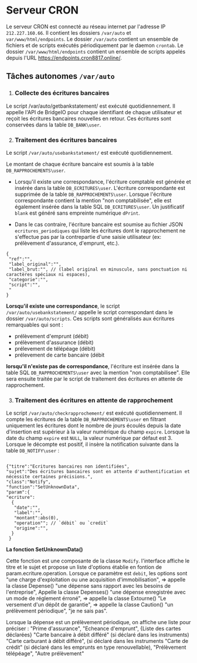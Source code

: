  # Serveur CRON
 
 Le serveur CRON est connecté au réseau internet par l'adresse IP `212.227.160.66`. Il contient les dossiers `/var/auto` et `var/www/html/endpoints`. 
 Le dossier `/var/auto` contient un ensemble de fichiers et de scripts exécutés périodiquement par le daemon `crontab`.
 Le dossier `/var/www/html/endpoints` contient un ensemble de scripts appelés depuis l'URL https://endpoints.cron8817.online/. 
 
 ## Tâches autonomes `/var/auto`
 
 1. ### Collecte des écritures bancaires
 
 Le script /var/auto/getbankstatement/ est exécuté quotidiennement. Il appelle l'API de BridgeIO pour chaque identifiant de chaque utilisateur 
 et reçoit les écritures bancaires nouvelles en retour. Ces écritures sont conservées dans la table `DB_BANK\user`. 
 
 2. ### Traitement des écritures bancaires

Le script `/var/auto/usebankstatement/` est exécuté quotidiennement. 

Le montant de chaque écriture bancaire est soumis à la table `DB_RAPPROCHEMENTS\user`. 

- Lorsqu'il existe une correspondance, l'écriture comptable est générée et insérée dans la table `DB_ECRITURES\user`. L'écriture correspondante est supprimée de la table `DB_RAPPROCHEMENTS\user`. Lorsque l'écriture correspondante contient la mention "non comptabilisée", elle est également insérée dans la table SQL `DB_ECRITURES\user`. Un justificatif `blank` est généré sans empreinte numérique `dPrint`.

- Dans le cas contraire, l'écriture bancaire est soumise au fichier JSON `ecritures_periodiques` qui liste les écritures dont
le rapprochement ne s'effectue pas par la contrepartie d'une saisie utilisateur (ex: prélèvement d'assurance, d'emprunt, etc.).

```
{ 
 "ref":"",
 "label_original":"",
 "label_brut:"", // (label original en minuscule, sans ponctuation ni caractères spéciaux ni espaces),
 "categorie":"",
 "script":"",
 "
}
```

****Lorsqu'il existe une correspondance****, le script `/var/auto/usebankstatement/` appelle le script correspondant dans le dossier `/var/auto/scripts`. Ces scripts sont généralisés aux écritures remarquables qui sont :

 - prélèvement d'emprunt (débit)
 - prélèvement d'assurance (débit)
 - prélevement de télépéage (débit)
 - prélevement de carte bancaire (débit




****lorsqu'il n'existe pas de correspondance****, l'écriture est insérée dans la table SQL `DB_RAPPROCHEMENTS\user` avec la mention "non comptabilisee". Elle sera ensuite traitée par le script de traitement des écritures en attente de rapprochement.

3. ### Traitement des écritures en attente de rapprochement

Le script `/var/auto/checkrapprochement/` est exécuté quotidiennement. Il compte les écritures de la table `DB_RAPPROCHEMENTS\user` 
en filtrant uniquement les écritures dont le nombre de jours écoulés depuis la date d'insertion est supérieur à la valeur numérique du champ `expire`. 
Lorsque la date du champ `expire` est `NULL`, la valeur numérique par défaut est 3. 
Lorsque le décompte est positif, il insère la notification suivante dans la table `DB_NOTIFY\user` :

```

{"titre":"Ecritures bancaires non identifiées",
"sujet":"Des écritures bancaires sont en attente d'authentification et nécessite certaines précisions.",
"class":"Notify",
"function":"SetUnknownData",
"param":{
"ecriture":
  {
   "date":"",
   "label":"",
   "montant":abs(0),
   "operation""; // `débit` ou `credit`
   "origine":"",
  }
 }

```

__La fonction SetUnknownData()__


Cette fonction est une composante de la classe `Modify`. l'interface affiche le titre et le sujet et propose un liste d'options établie en fontion de param.ecriture.operation. Lorsque ce paramètre est `debit`, les options sont 
"une charge d'exploitation ou une acquisition d'immobilisation", => appelle la classe Depense()
"une dépense sans rapport avec les besoins de l'entreprise", Appelle la classe Depenses()
"une dépense enregistrée avec un mode de réglement érroné", => appelle la classe Extourne()
"Le versement d'un dépôt de garantie", => appelle la classe Caution()
"un prélèvement périodique",
"je ne sais pas".  

Lorsque la dépense est un prélèvement périodique, on affiche une liste pour préciser :
"Prime d'assurance",
"Echeance d'emprunt",
{Liste des cartes déclarées}
"Carte bancaire à débit différé" (si déclaré dans les instruments)
"Carte carburant à débit différé", (si déclaré dans les instruments
"Carte de crédit" (si déclaré dans les emprunts en type renouvellable),
"Prélèvement télépéage",
"Autre prélèvement"








 
 
 
